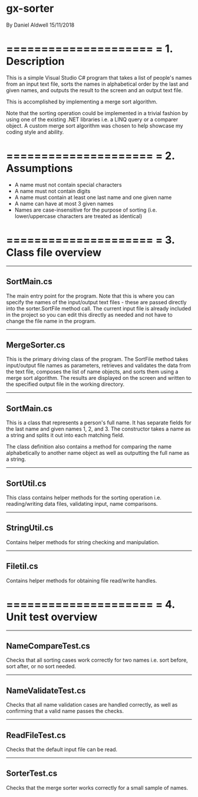 # gx-sorter
By Daniel Aldwell
15/11/2018

=====================
= 1. Description
=====================

This is a simple Visual Studio C# program that takes a list of people's names from an input text file, sorts the names in alphabetical order by the last and given names, and outputs the result to the screen and an output text file.

This is accomplished by implementing a merge sort algorithm.

Note that the sorting operation could be implemented in a trivial fashion by using one of the existing .NET libraries i.e. a LINQ query or a comparer object. A custom merge sort algorithm was chosen to help showcase my coding style and ability.

=====================
= 2. Assumptions
=====================

- A name must not contain special characters
- A name must not contain digits
- A name must contain at least one last name and one given name
- A name can have at most 3 given names
- Names are case-insensitive for the purpose of sorting (i.e. lower/uppercase characters are treated as identical)


=====================
= 3. Class file overview
=====================

----------------
SortMain.cs
----------------
The main entry point for the program. Note that this is where you can specify the names of the input/output text files - these are passed directly into the sorter.SortFile method call. The current input file is already included in the project so you can edit this directly as needed and not have to change the file name in the program.

----------------
MergeSorter.cs
----------------
This is the primary driving class of the program. The SortFile method takes input/output file names as parameters, retrieves and validates the data from the text file, composes the list of name objects, and sorts them using a merge sort algorithm. The results are displayed on the screen and written to the specified output file in the working directory.

----------------
SortMain.cs
----------------
This is a class that represents a person's full name. It has separate fields for the last name and given names 1, 2, and 3. The constructor takes a name as a string and splits it out into each matching field.

The class definition also contains a method for comparing the name alphabetically to another name object as well as outputting the full name as a string.

----------------
SortUtil.cs
----------------
This class contains helper methods for the sorting operation i.e. reading/writing data files, validating input, name comparisons.

----------------
StringUtil.cs
----------------
Contains helper methods for string checking and manipulation.

----------------
Filetil.cs
----------------
Contains helper methods for obtaining file read/write handles.


=====================
= 4. Unit test overview
=====================

----------------
NameCompareTest.cs
----------------
Checks that all sorting cases work correctly for two names i.e. sort before, sort after, or no sort needed.

----------------
NameValidateTest.cs
----------------
Checks that all name validation cases are handled correctly, as well as confirming that a valid name passes the checks.

----------------
ReadFileTest.cs
----------------
Checks that the default input file can be read.

----------------
SorterTest.cs
----------------
Checks that the merge sorter works correctly for a small sample of names.
